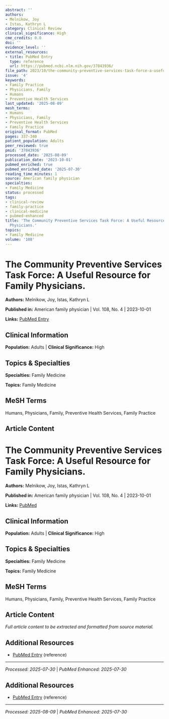 ```yaml
---
abstract: ''
authors:
- Melnikow, Joy
- Istas, Kathryn L
category: Clinical Review
clinical_significance: High
cme_credits: 0.0
doi: ''
evidence_level: ''
external_resources:
- title: PubMed Entry
  type: reference
  url: https://pubmed.ncbi.nlm.nih.gov/37843936/
file_path: 2023/10/the-community-preventive-services-task-force-a-useful-resour.md
issue: '4'
keywords:
- Family Practice
- Physicians, Family
- Humans
- Preventive Health Services
last_updated: '2025-08-09'
mesh_terms:
- Humans
- Physicians, Family
- Preventive Health Services
- Family Practice
original_format: PubMed
pages: 337-340
patient_population: Adults
peer_reviewed: true
pmid: '37843936'
processed_date: '2025-08-09'
publication_date: '2023-10-01'
pubmed_enriched: true
pubmed_enriched_date: '2025-07-30'
reading_time_minutes: 1
source: American family physician
specialties:
- Family Medicine
status: processed
tags:
- clinical-review
- family-practice
- clinical-medicine
- pubmed-enhanced
title: 'The Community Preventive Services Task Force: A Useful Resource for Family
  Physicians.'
topics:
- Family Medicine
volume: '108'
---
```


# The Community Preventive Services Task Force: A Useful Resource for Family Physicians.

**Authors:** Melnikow, Joy, Istas, Kathryn L

**Published in:** American family physician | Vol. 108, No. 4 | 2023-10-01

**Links:** [PubMed Entry](https://pubmed.ncbi.nlm.nih.gov/37843936/)

## Clinical Information

**Population:** Adults | **Clinical Significance:** High

## Topics & Specialties

**Specialties:** Family Medicine

**Topics:** Family Medicine

## MeSH Terms

Humans, Physicians, Family, Preventive Health Services, Family Practice

## Article Content

# The Community Preventive Services Task Force: A Useful Resource for Family Physicians.

**Authors:** Melnikow, Joy, Istas, Kathryn L

**Published in:** American family physician | Vol. 108, No. 4 | 2023-10-01

**Links:** [PubMed](https://pubmed.ncbi.nlm.nih.gov/37843936/)

## Clinical Information

**Population:** Adults | **Clinical Significance:** High

## Topics & Specialties

**Specialties:** Family Medicine

**Topics:** Family Medicine

## MeSH Terms

Humans, Physicians, Family, Preventive Health Services, Family Practice

## Article Content

*Full article content to be extracted and formatted from source material.*

## Additional Resources

- [PubMed Entry](https://pubmed.ncbi.nlm.nih.gov/37843936/) (reference)

---

*Processed: 2025-07-30* | *PubMed Enhanced: 2025-07-30*

## Additional Resources

- [PubMed Entry](https://pubmed.ncbi.nlm.nih.gov/37843936/) (reference)

---

*Processed: 2025-08-09* | *PubMed Enhanced: 2025-07-30*
